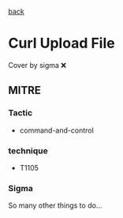 [back](../index.md)
# Curl Upload File
Cover by sigma :x: 

## MITRE
### Tactic
  - command-and-control

### technique
  - T1105

### Sigma

 So many other things to do...